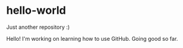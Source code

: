 # hello-world
Just another repository :)

Hello! I'm working on learning how to use GitHub. Going good so far. 
